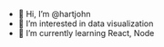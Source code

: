 - 👋 Hi, I’m @hartjohn
- 👀 I’m interested in data visualization
- 🌱 I’m currently learning React, Node

<!---
hartjohn/hartjohn is a ✨ special ✨ repository because its `README.md` (this file) appears on your GitHub profile.
You can click the Preview link to take a look at your changes.
--->
